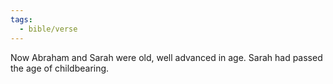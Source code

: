```yaml
---
tags:
  - bible/verse
---
```

Now Abraham and Sarah were old, well advanced in age. Sarah had passed the age of childbearing.